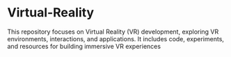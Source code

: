 # Virtual-Reality
This repository focuses on Virtual Reality (VR) development, exploring VR environments, interactions, and applications. It includes code, experiments, and resources for building immersive VR experiences
